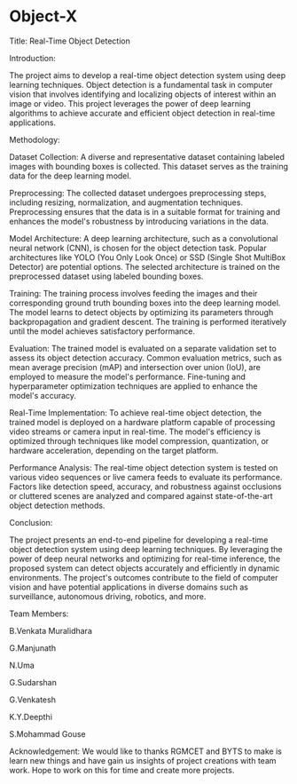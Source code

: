# Object-X

Title: Real-Time Object Detection 

Introduction:

The project aims to develop a real-time object detection system using deep learning techniques. Object detection is a fundamental task in computer vision that involves identifying and localizing objects of interest within an image or video. This project leverages the power of deep learning algorithms to achieve accurate and efficient object detection in real-time applications.

Methodology:

Dataset Collection: A diverse and representative dataset containing labeled images with bounding boxes is collected. This dataset serves as the training data for the deep learning model.

Preprocessing: The collected dataset undergoes preprocessing steps, including resizing, normalization, and augmentation techniques. Preprocessing ensures that the data is in a suitable format for training and enhances the model's robustness by introducing variations in the data.

Model Architecture: A deep learning architecture, such as a convolutional neural network (CNN), is chosen for the object detection task. Popular architectures like YOLO (You Only Look Once) or SSD (Single Shot MultiBox Detector) are potential options. The selected architecture is trained on the preprocessed dataset using labeled bounding boxes.

Training: The training process involves feeding the images and their corresponding ground truth bounding boxes into the deep learning model. The model learns to detect objects by optimizing its parameters through backpropagation and gradient descent. The training is performed iteratively until the model achieves satisfactory performance.

Evaluation: The trained model is evaluated on a separate validation set to assess its object detection accuracy. Common evaluation metrics, such as mean average precision (mAP) and intersection over union (IoU), are employed to measure the model's performance. Fine-tuning and hyperparameter optimization techniques are applied to enhance the model's accuracy.

Real-Time Implementation: To achieve real-time object detection, the trained model is deployed on a hardware platform capable of processing video streams or camera input in real-time. The model's efficiency is optimized through techniques like model compression, quantization, or hardware acceleration, depending on the target platform.

Performance Analysis: The real-time object detection system is tested on various video sequences or live camera feeds to evaluate its performance. Factors like detection speed, accuracy, and robustness against occlusions or cluttered scenes are analyzed and compared against state-of-the-art object detection methods.

Conclusion:

The project presents an end-to-end pipeline for developing a real-time object detection system using deep learning techniques. By leveraging the power of deep neural networks and optimizing for real-time inference, the proposed system can detect objects accurately and efficiently in dynamic environments. The project's outcomes contribute to the field of computer vision and have potential applications in diverse domains such as surveillance, autonomous driving, robotics, and more.

Team Members:

B.Venkata Muralidhara

G.Manjunath

N.Uma

G.Sudarshan

G.Venkatesh 

K.Y.Deepthi

S.Mohammad Gouse

Acknowledgement:
  We would like to thanks RGMCET and BYTS to make is learn new things and have gain us insights of project creations with team work. Hope to work on this for time and create more projects.
